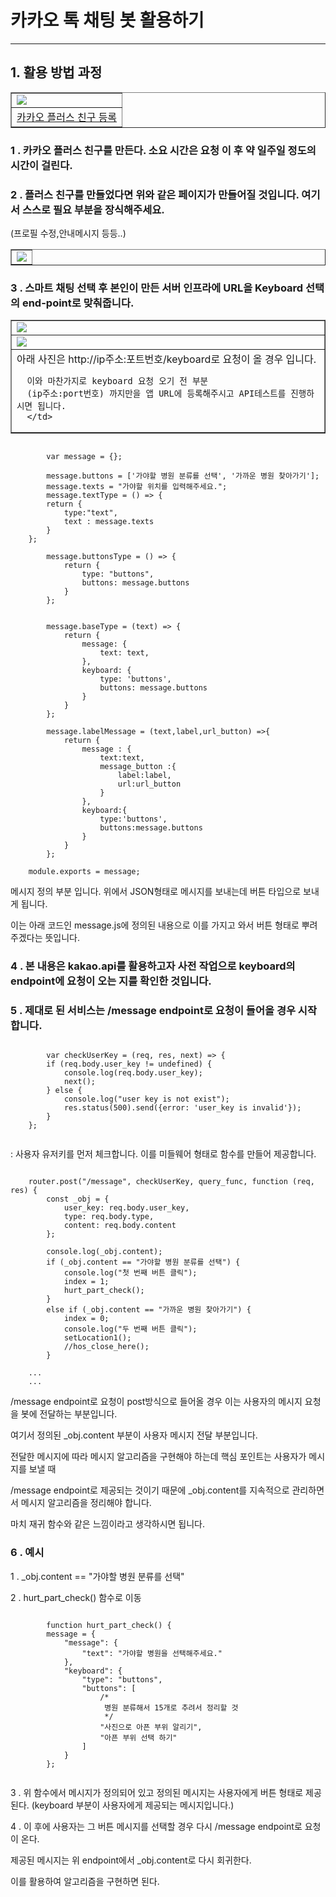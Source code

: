 # 카카오 톡 채팅 봇 활용하기 
---

## 1. 활용 방법 과정 
<table border ="1"> 
   <tr>
	  <td>
        <img src="../images/chat.JPG" />
	  </td>
   </tr>
   <tr>
	  <td>
		<a href="https://yellowid.kakao.com/bot#"> 카카오 플러스 친구 등록 </a>
	  </td>
   </tr>
</table>

### 1 . 카카오 플러스 친구를 만든다. 소요 시간은 요청 이 후 약 일주일 정도의 시간이 걸린다.

### 2 . 플러스 친구를 만들었다면 위와 같은 페이지가 만들어질 것입니다. 여기서 스스로 필요 부분을 장식해주세요. 
(프로필 수정,안내메시지 등등..)
<table border ="1"> 
   <tr>
	  <td>
        <img src="../images/chat2.JPG" />
	  </td>
   </tr>
</table>

### 3 . 스마트 채팅 선택 후 본인이 만든 서버 인프라에 URL을 Keyboard 선택의 end-point로 맞춰줍니다.


<table border ="1"> 
   <tr>
	  <td>
        <img src="../images/chat3.JPG" />
	  </td>
   </tr>
   <tr>
	  <td>
		<img src="../images/keyboard.JPG" />
	  </td>
   </tr>
   <tr>
	  <td> 아래 사진은 http://ip주소:포트번호/keyboard로 요청이 올 경우 입니다.

	  이와 마찬가지로 keyboard 요청 오기 전 부분 
      (ip주소:port번호) 까지만을 앱 URL에 등록해주시고 API테스트를 진행하시면 됩니다.
	  </td>
   </tr>
</table>

```

		var message = {};

		message.buttons = ['가야할 병원 분류를 선택', '가까운 병원 찾아가기'];
		message.texts = "가야할 위치를 입력해주세요.";
		message.textType = () => {
    	return {
        	type:"text",
        	text : message.texts
        }
	};

		message.buttonsType = () => {
    		return {
        		type: "buttons",
        		buttons: message.buttons
    		}
		};


		message.baseType = (text) => {
    		return {
        		message: {
            		text: text,
        		},
        		keyboard: {
            		type: 'buttons',
            		buttons: message.buttons
        		}
    		}
		};
	
		message.labelMessage = (text,label,url_button) =>{
    		return {
        		message : {
            		text:text,
            		message_button :{
                		label:label,
                		url:url_button
            		}
        		},
        		keyboard:{
            		type:'buttons',
            		buttons:message.buttons
        		}
    		}
		};

	module.exports = message;

```

메시지 정의 부분 입니다. 위에서 JSON형태로 메시지를 보내는데 버튼 타입으로 보내게 됩니다. 

이는 아래 코드인 message.js에 정의된 내용으로
이를 가지고 와서 버튼 형태로 뿌려주겠다는 뜻입니다.


### 4 . 본 내용은 kakao.api를 활용하고자 사전 작업으로 keyboard의 endpoint에 요청이 오는 지를 확인한 것입니다.

### 5 . 제대로 된 서비스는 /message endpoint로 요청이 들어올 경우 시작합니다.

```

		var checkUserKey = (req, res, next) => {
        if (req.body.user_key != undefined) {
            console.log(req.body.user_key);
            next();
        } else {
            console.log("user key is not exist");
            res.status(500).send({error: 'user_key is invalid'});
        }
    };


```

: 사용자 유저키를 먼저 체크합니다. 이를 미들웨어 형태로 함수를 만들어 제공합니다. 


```

	router.post("/message", checkUserKey, query_func, function (req, res) {
        const _obj = {
            user_key: req.body.user_key,
            type: req.body.type,
            content: req.body.content
        };

        console.log(_obj.content);
        if (_obj.content == "가야할 병원 분류를 선택") {
            console.log("첫 번째 버튼 클릭");
            index = 1;
            hurt_part_check();
        }
        else if (_obj.content == "가까운 병원 찾아가기") {
            index = 0;
            console.log("두 번째 버튼 클릭");
            setLocation1();
            //hos_close_here();
        }

    ...
	...

```

/message endpoint로 요청이 post방식으로 들어올 경우 이는 사용자의 메시지 요청을 봇에 전달하는 부분입니다.

여기서 정의된 _obj.content 부분이 사용자 메시지 전달 부분입니다.

전달한 메시지에 따라 메시지 알고리즘을 구현해야 하는데 핵심 포인트는 사용자가 메시지를 보낼 때 

/message endpoint로 제공되는 것이기 때문에 
_obj.content를 지속적으로 관리하면서 메시지 알고리즘을 정리해야 합니다.

마치 재귀 함수와 같은 느낌이라고 생각하시면 됩니다.


### 6 . 예시

1 . _obj.content == "가야할 병원 분류를 선택" 

2 . hurt_part_check() 함수로 이동
```

		function hurt_part_check() {
        message = {
            "message": {
                "text": "가야할 병원을 선택해주세요."
            },
            "keyboard": {
                "type": "buttons",
                "buttons": [
                    /*
                     병원 분류해서 15개로 추려서 정리할 것
                     */
                    "사진으로 아픈 부위 알리기",
                    "아픈 부위 선택 하기"
                ]
            }
        };


```

3 . 위 함수에서 메시지가 정의되어 있고 정의된 메시지는 사용자에게 버튼 형태로 제공된다.
(keyboard 부분이 사용자에게 제공되는 메시지입니다.)

4 . 이 후에 사용자는 그 버튼 메시지를 선택할 경우 다시 /message endpoint로 요청이 온다.

제공된 메시지는 위 endpoint에서 _obj.content로 다시 회귀한다. 

이를 활용하여 알고리즘을 구현하면 된다.